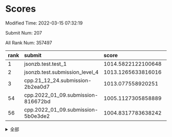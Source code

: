 # Scores

Modified Time: 2022-03-15 07:32:19

Submit Num: 207

All Rank Num: 357497

| rank |               submit               |       score        |       sigma        | pk_num |
| :--- | :--------------------------------- | :----------------- | :----------------- | :----- |
| 1    | jsonzb.test.test_1                 | 1014.5822122100648 | 0.8431141213389666 | 6903   |
| 2    | jsonzb.test.submission_level_4     | 1013.1265633816016 | 0.796269858541583  | 6907   |
| 3    | cpp.21_12_24.submission-2b2ea0d7   | 1013.077558920251  | 0.8121757683708845 | 6912   |
| 54   | cpp.2022_01_09.submission-816672bd | 1005.1127305858889 | 0.7245308450973451 | 6911   |
| 56   | cpp.2022_01_09.submission-5b0e3de2 | 1004.8317783638242 | 0.7136685287353798 | 6905   |


<details>
<summary>全部</summary>

| rank |                 submit                 |       score        |       sigma        | pk_num |
| :--- | :------------------------------------- | :----------------- | :----------------- | :----- |
| 1    | jsonzb.test.test_1                     | 1014.5822122100648 | 0.8431141213389666 | 6903   |
| 2    | jsonzb.test.submission_level_4         | 1013.1265633816016 | 0.796269858541583  | 6907   |
| 3    | cpp.21_12_24.submission-2b2ea0d7       | 1013.077558920251  | 0.8121757683708845 | 6912   |
| 4    | gobigger.level_3.submission_level_3_35 | 1012.0105441693645 | 0.776327011686546  | 6909   |
| 5    | gobigger.level_3.submission_level_3_2  | 1011.4410648657771 | 0.7692272019514418 | 6909   |
| 6    | gobigger.level_3.submission_level_3_24 | 1011.213465086714  | 0.769685878430222  | 6911   |
| 7    | gobigger.level_3.submission_level_3_22 | 1011.1531607029386 | 0.7582878922885181 | 6908   |
| 8    | gobigger.level_3.submission_level_3_6  | 1011.0980820820547 | 0.8027986312895019 | 6908   |
| 9    | gobigger.level_3.submission_level_3_8  | 1011.0447839173931 | 0.7604135639981094 | 6910   |
| 10   | gobigger.level_3.submission_level_3_21 | 1011.0431575356672 | 0.7548612874322177 | 6909   |
| 11   | gobigger.level_3.submission_level_3_18 | 1010.9184397944867 | 0.7720509580338653 | 6912   |
| 12   | gobigger.level_3.submission_level_3_15 | 1010.8294827252947 | 0.7717851054674727 | 6907   |
| 13   | gobigger.level_3.submission_level_3_37 | 1010.8135662902528 | 0.7692834747194714 | 6908   |
| 14   | gobigger.level_3.submission_level_3_48 | 1010.6325119230972 | 0.782095900520672  | 6912   |
| 15   | gobigger.level_3.submission_level_3_20 | 1010.6100175471387 | 0.7903891121284778 | 6911   |
| 16   | gobigger.level_3.submission_level_3_29 | 1010.5903669618375 | 0.7600855072414358 | 6907   |
| 17   | gobigger.level_3.submission_level_3_12 | 1010.5496418042202 | 0.7711644537085697 | 6908   |
| 18   | gobigger.level_3.submission_level_3_41 | 1010.5207650756544 | 0.7694118512776305 | 6911   |
| 19   | gobigger.level_3.submission_level_3_45 | 1010.5155049236462 | 0.7649202887137023 | 6907   |
| 20   | gobigger.level_3.submission_level_3_38 | 1010.5133693314211 | 0.7680697589973207 | 6912   |
| 21   | gobigger.level_3.submission_level_3_33 | 1010.5028054914943 | 0.7491685978179095 | 6907   |
| 22   | gobigger.level_3.submission_level_3_36 | 1010.4718221872403 | 0.7567020742078049 | 6911   |
| 23   | gobigger.level_3.submission_level_3_14 | 1010.4022734033739 | 0.7455880006671517 | 6910   |
| 24   | gobigger.level_3.submission_level_3_16 | 1010.3465840250468 | 0.780738102966702  | 6907   |
| 25   | gobigger.level_3.submission_level_3_28 | 1010.3368565228425 | 0.7670002521070115 | 6906   |
| 26   | gobigger.level_3.submission_level_3_4  | 1010.330955130016  | 0.77851283668586   | 6909   |
| 27   | gobigger.level_3.submission_level_3_31 | 1010.3082210835988 | 0.7410195192269756 | 6911   |
| 28   | gobigger.level_3.submission_level_3_19 | 1010.2911060574662 | 0.7438881109662369 | 6908   |
| 29   | gobigger.level_3.submission_level_3_47 | 1010.2793317803581 | 0.7850531120294417 | 6911   |
| 30   | gobigger.level_3.submission_level_3_17 | 1010.1704123636646 | 0.7532560492986278 | 6905   |
| 31   | gobigger.level_3.submission_level_3_5  | 1010.1131612980149 | 0.7716472022097421 | 6909   |
| 32   | gobigger.level_3.submission_level_3_1  | 1010.1062004981316 | 0.7569768609241597 | 6908   |
| 33   | gobigger.level_3.submission_level_3_49 | 1009.9770718645817 | 0.7658717291179448 | 6909   |
| 34   | gobigger.level_3.submission_level_3_10 | 1009.9460604117991 | 0.7502558244301941 | 6906   |
| 35   | gobigger.level_3.submission_level_3_43 | 1009.9376051799621 | 0.7653605509161898 | 6906   |
| 36   | gobigger.level_3.submission_level_3_27 | 1009.8790086202836 | 0.7598054632693074 | 6910   |
| 37   | gobigger.level_3.submission_level_3_23 | 1009.8484089897202 | 0.7495003853359374 | 6910   |
| 38   | gobigger.level_3.submission_level_3_9  | 1009.8392068852762 | 0.7485416308739944 | 6909   |
| 39   | gobigger.level_3.submission_level_3_30 | 1009.7230278317678 | 0.7633448406307454 | 6912   |
| 40   | gobigger.level_3.submission_level_3_39 | 1009.7107384528646 | 0.7297669976196808 | 6908   |
| 41   | gobigger.level_3.submission_level_3_44 | 1009.6785193495767 | 0.7709279527212125 | 6909   |
| 42   | gobigger.level_3.submission_level_3_25 | 1009.5858401116337 | 0.7453927767968035 | 6910   |
| 43   | gobigger.level_3.submission_level_3_11 | 1009.562331420105  | 0.754979508782729  | 6907   |
| 44   | gobigger.level_3.submission_level_3_40 | 1009.4650466179467 | 0.7658631739146156 | 6905   |
| 45   | gobigger.level_3.submission_level_3_3  | 1009.34710415626   | 0.7482200810275034 | 6908   |
| 46   | gobigger.level_3.submission_level_3_26 | 1009.1988274019733 | 0.7495382478066911 | 6908   |
| 47   | gobigger.level_3.submission_level_3_34 | 1008.8733495732904 | 0.7597879357748702 | 6908   |
| 48   | gobigger.level_3.submission_level_3_13 | 1008.8462957677127 | 0.7253545970688885 | 6907   |
| 49   | gobigger.level_3.submission_level_3_42 | 1008.7741458233061 | 0.7409909735197672 | 6907   |
| 50   | gobigger.level_3.submission_level_3_46 | 1008.7032937762934 | 0.7650308526975849 | 6911   |
| 51   | gobigger.level_3.submission_level_3_32 | 1008.681640248499  | 0.7401061103148178 | 6907   |
| 52   | gobigger.level_3.submission_level_3_7  | 1008.4555788495201 | 0.7302435352055973 | 6907   |
| 53   | gobigger.level_3.submission_level_3_0  | 1007.4067522715584 | 0.7505011612346019 | 6911   |
| 54   | cpp.2022_01_09.submission-816672bd     | 1005.1127305858889 | 0.7245308450973451 | 6911   |
| 55   | gobigger.level_1.submission_level_1_13 | 1004.9470222295814 | 0.7231022035127783 | 6907   |
| 56   | cpp.2022_01_09.submission-5b0e3de2     | 1004.8317783638242 | 0.7136685287353798 | 6905   |
| 57   | gobigger.level_1.submission_level_1_2  | 1004.7722481037733 | 0.7287676723512856 | 6908   |
| 58   | gobigger.level_1.submission_level_1_35 | 1004.5523476286827 | 0.7223129042666444 | 6906   |
| 59   | gobigger.level_1.submission_level_1_17 | 1004.365913834971  | 0.7232614133516467 | 6909   |
| 60   | gobigger.level_1.submission_level_1_1  | 1004.319998928063  | 0.7212067721897901 | 6905   |
| 61   | gobigger.level_1.submission_level_1_9  | 1004.1153684063133 | 0.7116979596741605 | 6910   |
| 62   | gobigger.level_1.submission_level_1_29 | 1003.9775656611886 | 0.7102277293518799 | 6907   |
| 63   | gobigger.level_1.submission_level_1_4  | 1003.855161173244  | 0.7113469644685987 | 6907   |
| 64   | gobigger.level_1.submission_level_1_16 | 1003.8533185660812 | 0.7380259626912935 | 6910   |
| 65   | gobigger.level_1.submission_level_1_34 | 1003.8156183984926 | 0.7212969648184369 | 6906   |
| 66   | gobigger.level_1.submission_level_1_11 | 1003.7185937450503 | 0.7157924088958048 | 6906   |
| 67   | gobigger.level_1.submission_level_1_19 | 1003.7117419365534 | 0.7205840645352264 | 6911   |
| 68   | gobigger.level_1.submission_level_1_24 | 1003.6657893718013 | 0.7181474748967012 | 6909   |
| 69   | gobigger.level_1.submission_level_1_5  | 1003.6629277300633 | 0.7128521467388771 | 6907   |
| 70   | gobigger.level_1.submission_level_1_7  | 1003.6066728670501 | 0.7119145724625856 | 6910   |
| 71   | gobigger.level_1.submission_level_1_48 | 1003.5895277084988 | 0.7151331117438794 | 6902   |
| 72   | gobigger.level_1.submission_level_1_32 | 1003.5044118335383 | 0.7408870305502783 | 6907   |
| 73   | gobigger.level_1.submission_level_1_39 | 1003.3941155550884 | 0.716283535455095  | 6908   |
| 74   | gobigger.level_1.submission_level_1_28 | 1003.3518373879222 | 0.7198803715170272 | 6907   |
| 75   | gobigger.level_1.submission_level_1_47 | 1003.3403533703391 | 0.7041945942467817 | 6913   |
| 76   | gobigger.level_1.submission_level_1_36 | 1003.3203581616556 | 0.710047820474958  | 6907   |
| 77   | gobigger.level_1.submission_level_1_20 | 1003.3174629796706 | 0.7121271415194519 | 6905   |
| 78   | gobigger.level_1.submission_level_1_40 | 1003.3115548035656 | 0.712269193950932  | 6908   |
| 79   | gobigger.level_1.submission_level_1_14 | 1003.2510548258167 | 0.7146720544005197 | 6906   |
| 80   | gobigger.level_1.submission_level_1_46 | 1003.1963223235754 | 0.7051807796885072 | 6908   |
| 81   | gobigger.level_1.submission_level_1_27 | 1003.1396365126978 | 0.7079154446052986 | 6908   |
| 82   | gobigger.level_1.submission_level_1_26 | 1003.119189897422  | 0.7093800940418467 | 6906   |
| 83   | gobigger.level_1.submission_level_1_15 | 1003.102587291644  | 0.71320469972731   | 6915   |
| 84   | gobigger.level_1.submission_level_1_42 | 1003.0640735814677 | 0.7183186069966955 | 6905   |
| 85   | gobigger.level_1.submission_level_1_41 | 1003.0454615670859 | 0.728795598041299  | 6908   |
| 86   | gobigger.level_1.submission_level_1_31 | 1003.0375386770422 | 0.7177324021635136 | 6907   |
| 87   | gobigger.level_1.submission_level_1_45 | 1003.018189755371  | 0.7103176961395841 | 6908   |
| 88   | gobigger.level_1.submission_level_1_37 | 1002.8417425308531 | 0.7285695987953589 | 6910   |
| 89   | gobigger.level_1.submission_level_1_3  | 1002.8157827119353 | 0.7013822328551781 | 6905   |
| 90   | gobigger.level_1.submission_level_1_38 | 1002.7515348672022 | 0.7152711234223609 | 6906   |
| 91   | gobigger.level_1.submission_level_1_30 | 1002.7159864389213 | 0.7108239114591058 | 6906   |
| 92   | gobigger.level_1.submission_level_1_10 | 1002.7127862692179 | 0.7221204920758039 | 6906   |
| 93   | gobigger.level_1.submission_level_1_0  | 1002.7118729744975 | 0.7130723720740034 | 6908   |
| 94   | gobigger.level_1.submission_level_1_21 | 1002.6907635165862 | 0.7217180802708834 | 6907   |
| 95   | gobigger.level_1.submission_level_1_8  | 1002.6866809612709 | 0.7206724215746304 | 6906   |
| 96   | gobigger.level_1.submission_level_1_25 | 1002.6824810707132 | 0.7289540854136777 | 6909   |
| 97   | gobigger.level_1.submission_level_1_22 | 1002.6645912395016 | 0.7139981791914753 | 6911   |
| 98   | gobigger.level_1.submission_level_1_6  | 1002.5786561961573 | 0.7092058322309611 | 6909   |
| 99   | gobigger.level_1.submission_level_1_44 | 1002.518254247477  | 0.7035692803369683 | 6913   |
| 100  | gobigger.level_1.submission_level_1_49 | 1002.4193844889122 | 0.7077234395985748 | 6909   |
| 101  | gobigger.level_1.submission_level_1_33 | 1002.2882152783134 | 0.7096206008209706 | 6907   |
| 102  | gobigger.level_1.submission_level_1_18 | 1002.2850323852874 | 0.7041725950200455 | 6907   |
| 103  | gobigger.level_1.submission_level_1_43 | 1002.2140979272209 | 0.71724196795729   | 6908   |
| 104  | gobigger.level_1.submission_level_1_23 | 1002.0044450339516 | 0.7196722009153365 | 6908   |
| 105  | gobigger.level_1.submission_level_1_12 | 1001.9714555511057 | 0.7198114309340836 | 6906   |
| 106  | gobigger.random.submission_random_13   | 997.1551442486656  | 0.7177968289553215 | 6911   |
| 107  | gobigger.random.submission_random_17   | 997.0110335518701  | 0.6984272089849635 | 6907   |
| 108  | gobigger.random.submission_random_33   | 996.9811777271592  | 0.7041966850055258 | 6907   |
| 109  | gobigger.random.submission_random_19   | 996.9030002313885  | 0.7110879548819894 | 6906   |
| 110  | gobigger.random.submission_random_21   | 996.9011036597259  | 0.7165406967104018 | 6904   |
| 111  | gobigger.random.submission_random_28   | 996.8735567797179  | 0.7048573385356034 | 6911   |
| 112  | gobigger.random.submission_random_26   | 996.7174029948368  | 0.7022139011641201 | 6905   |
| 113  | gobigger.random.submission_random_16   | 996.6964615706736  | 0.7204865145488557 | 6910   |
| 114  | gobigger.random.submission_random_39   | 996.584892878569   | 0.7051782041904532 | 6908   |
| 115  | gobigger.random.submission_random_22   | 996.5297668496103  | 0.7100196696312402 | 6906   |
| 116  | gobigger.random.submission_random_36   | 996.528217801781   | 0.7087229286947164 | 6906   |
| 117  | gobigger.random.submission_random_45   | 996.4447231090433  | 0.7138209261107545 | 6908   |
| 118  | gobigger.random.submission_random_34   | 996.429766005824   | 0.711939089523613  | 6909   |
| 119  | gobigger.random.submission_random_35   | 996.3296539602634  | 0.7160695327366123 | 6907   |
| 120  | gobigger.random.submission_random_40   | 996.3047861457029  | 0.7075846409617208 | 6907   |
| 121  | gobigger.random.submission_random_20   | 996.2918079343465  | 0.7063289430913426 | 6910   |
| 122  | gobigger.random.submission_random_10   | 996.2778304648085  | 0.718933019410509  | 6907   |
| 123  | gobigger.random.submission_random_12   | 996.2000146242608  | 0.7175186975371136 | 6909   |
| 124  | gobigger.random.submission_random_14   | 996.1484055107196  | 0.7198321545919827 | 6912   |
| 125  | gobigger.random.submission_random_31   | 996.0839560154362  | 0.7175051784235078 | 6911   |
| 126  | gobigger.random.submission_random_3    | 996.0753894198798  | 0.7019003775117939 | 6906   |
| 127  | gobigger.random.submission_random_44   | 996.0351684369397  | 0.7118801014015883 | 6913   |
| 128  | gobigger.random.submission_random_43   | 996.0133586988776  | 0.717546629536145  | 6908   |
| 129  | gobigger.random.submission_random_29   | 996.0057074960213  | 0.7151775924593476 | 6910   |
| 130  | gobigger.random.submission_random_42   | 995.9424657216362  | 0.7073958778243803 | 6905   |
| 131  | gobigger.random.submission_random_18   | 995.9394850291131  | 0.7161288450214236 | 6903   |
| 132  | gobigger.random.submission_random_8    | 995.920541498209   | 0.7145036106773673 | 6910   |
| 133  | gobigger.random.submission_random_15   | 995.8002654214787  | 0.7232616858936461 | 6905   |
| 134  | gobigger.random.submission_random_23   | 995.7921554821409  | 0.698086747880626  | 6909   |
| 135  | gobigger.random.submission_random_0    | 995.758957300763   | 0.7094274352733014 | 6904   |
| 136  | gobigger.random.submission_random_32   | 995.7047804377961  | 0.7176565917560802 | 6909   |
| 137  | gobigger.random.submission_random_25   | 995.6190717035495  | 0.7034842733922085 | 6910   |
| 138  | gobigger.random.submission_random_49   | 995.5773555927467  | 0.7160556789576418 | 6903   |
| 139  | gobigger.random.submission_random_7    | 995.5583032158493  | 0.7298879484087677 | 6913   |
| 140  | gobigger.random.submission_random_6    | 995.5459467150514  | 0.7103473303202316 | 6908   |
| 141  | gobigger.random.submission_random_38   | 995.4829322182333  | 0.7178085867165948 | 6907   |
| 142  | gobigger.random.submission_random_2    | 995.4823362935243  | 0.7069593640196821 | 6906   |
| 143  | gobigger.random.submission_random_30   | 995.411450267745   | 0.7308275121814887 | 6907   |
| 144  | gobigger.random.submission_random_41   | 995.369149443275   | 0.7098544011592901 | 6911   |
| 145  | gobigger.random.submission_random_4    | 995.3535704889473  | 0.7020721668778591 | 6912   |
| 146  | gobigger.random.submission_random_24   | 995.3408401460226  | 0.710853981050733  | 6907   |
| 147  | gobigger.random.submission_random_5    | 995.340089620901   | 0.7155288534362737 | 6908   |
| 148  | gobigger.random.submission_random_47   | 995.235349857893   | 0.7136203009757008 | 6908   |
| 149  | gobigger.random.submission_random_48   | 995.1986637285787  | 0.703169720779539  | 6910   |
| 150  | gobigger.random.submission_random_9    | 995.1803581563453  | 0.7199667335494393 | 6903   |
| 151  | gobigger.random.submission_random_46   | 995.1263440676795  | 0.7108788449238063 | 6913   |
| 152  | gobigger.random.submission_random_27   | 995.1120829897071  | 0.7077902559293429 | 6906   |
| 153  | gobigger.random.submission_random_1    | 995.1013739832697  | 0.7140641753890632 | 6909   |
| 154  | gobigger.random.submission_random_11   | 994.906894817516   | 0.7070982349628822 | 6904   |
| 155  | gobigger.random.submission_random_37   | 994.891229240653   | 0.7020662524741454 | 6914   |
| 156  | gobigger.level_2.submission_level_2_2  | 993.8118645989545  | 0.7309554594057741 | 6907   |
| 157  | gobigger.level_2.submission_level_2_10 | 993.719261739375   | 0.7279494036080825 | 6907   |
| 158  | gobigger.level_2.submission_level_2_20 | 993.6628046404165  | 0.7333252176970101 | 6905   |
| 159  | gobigger.level_2.submission_level_2_46 | 993.5435118999778  | 0.7301592035052213 | 6899   |
| 160  | gobigger.level_2.submission_level_2_48 | 993.4366192594996  | 0.732701597889935  | 6910   |
| 161  | gobigger.level_2.submission_level_2_33 | 993.3857928276757  | 0.7358829992094765 | 6910   |
| 162  | gobigger.level_2.submission_level_2_41 | 993.2901359699831  | 0.74221887825931   | 6906   |
| 163  | gobigger.level_2.submission_level_2_16 | 992.9164336262467  | 0.7456787697433964 | 6911   |
| 164  | gobigger.level_2.submission_level_2_45 | 992.8714024310794  | 0.7239317321262245 | 6909   |
| 165  | gobigger.level_2.submission_level_2_19 | 992.828763544628   | 0.7417060884001776 | 6909   |
| 166  | gobigger.level_2.submission_level_2_11 | 992.8273115413015  | 0.736685393740266  | 6907   |
| 167  | gobigger.level_2.submission_level_2_23 | 992.6826155721745  | 0.7382001229448659 | 6908   |
| 168  | gobigger.level_2.submission_level_2_24 | 992.6647230648167  | 0.747402113532781  | 6909   |
| 169  | gobigger.level_2.submission_level_2_27 | 992.6477544526804  | 0.7533930331229647 | 6912   |
| 170  | gobigger.level_2.submission_level_2_47 | 992.63591332092    | 0.748944490678837  | 6910   |
| 171  | gobigger.level_2.submission_level_2_42 | 992.5784291334619  | 0.7467568703075406 | 6910   |
| 172  | gobigger.level_2.submission_level_2_22 | 992.5609923240085  | 0.7338670296549005 | 6912   |
| 173  | gobigger.level_2.submission_level_2_7  | 992.4435002383976  | 0.7483096557347924 | 6907   |
| 174  | gobigger.level_2.submission_level_2_34 | 992.3580584768372  | 0.7350642186502147 | 6909   |
| 175  | gobigger.level_2.submission_level_2_44 | 992.3406607027779  | 0.7349542962561683 | 6912   |
| 176  | gobigger.level_2.submission_level_2_28 | 992.3322028367023  | 0.751829246654196  | 6908   |
| 177  | gobigger.level_2.submission_level_2_13 | 992.277406125024   | 0.7357411693246113 | 6909   |
| 178  | gobigger.level_2.submission_level_2_35 | 992.2603767805772  | 0.7450232444958935 | 6907   |
| 179  | gobigger.level_2.submission_level_2_17 | 992.2540604496606  | 0.7567981753875295 | 6909   |
| 180  | gobigger.level_2.submission_level_2_15 | 992.224646437563   | 0.7317441901050328 | 6911   |
| 181  | gobigger.level_2.submission_level_2_12 | 992.0711773262367  | 0.7481008407003036 | 6908   |
| 182  | gobigger.level_2.submission_level_2_30 | 992.0298232344797  | 0.7563395065630469 | 6907   |
| 183  | gobigger.level_2.submission_level_2_25 | 992.0064232300521  | 0.7738980628825142 | 6910   |
| 184  | gobigger.level_2.submission_level_2_6  | 991.9687847368222  | 0.7413720096846701 | 6902   |
| 185  | gobigger.level_2.submission_level_2_29 | 991.7914236127732  | 0.7490097208250124 | 6913   |
| 186  | gobigger.level_2.submission_level_2_39 | 991.7836116534945  | 0.7394628373595301 | 6911   |
| 187  | gobigger.level_2.submission_level_2_31 | 991.7765757907781  | 0.7367993301503499 | 6913   |
| 188  | gobigger.level_2.submission_level_2_36 | 991.7232115530117  | 0.7406049457187946 | 6905   |
| 189  | gobigger.level_2.submission_level_2_4  | 991.7040806728635  | 0.7415172323468343 | 6913   |
| 190  | gobigger.level_2.submission_level_2_14 | 991.6974529125331  | 0.759171096278214  | 6907   |
| 191  | gobigger.level_2.submission_level_2_49 | 991.5618584417829  | 0.7517139975393592 | 6907   |
| 192  | gobigger.level_2.submission_level_2_43 | 991.5085940448992  | 0.7573891954062012 | 6911   |
| 193  | gobigger.level_2.submission_level_2_40 | 991.4684236506154  | 0.7529679928536664 | 6906   |
| 194  | gobigger.level_2.submission_level_2_1  | 991.3854320349691  | 0.7788294121564315 | 6905   |
| 195  | gobigger.level_2.submission_level_2_37 | 991.3797142729021  | 0.7512559589624948 | 6900   |
| 196  | gobigger.level_2.submission_level_2_8  | 991.3707937837771  | 0.7452704374244131 | 6906   |
| 197  | gobigger.level_2.submission_level_2_21 | 991.3409693570189  | 0.7659544573475199 | 6904   |
| 198  | gobigger.level_2.submission_level_2_32 | 991.2583601281161  | 0.7434654857404654 | 6913   |
| 199  | gobigger.level_2.submission_level_2_38 | 991.241531961376   | 0.749523779950114  | 6909   |
| 200  | gobigger.level_2.submission_level_2_0  | 991.2373152748894  | 0.755598774701333  | 6913   |
| 201  | gobigger.level_2.submission_level_2_5  | 991.2004077332128  | 0.7487577188961327 | 6908   |
| 202  | gobigger.level_2.submission_level_2_18 | 990.4074822701785  | 0.7717289550236218 | 6907   |
| 203  | gobigger.level_2.submission_level_2_3  | 990.2826760500147  | 0.7491456530711983 | 6908   |
| 204  | gobigger.level_2.submission_level_2_26 | 990.0751156666048  | 0.7544555126110483 | 6905   |
| 205  | gobigger.level_2.submission_level_2_9  | 989.5078288251281  | 0.745151334483674  | 6905   |
| 206  | gobigger.none.submission_none_0        | 976.8105488089147  | 1.3908044485709161 | 6909   |
| 207  | gobigger.none.submission_none_1        | 974.9980462577586  | 1.5304067306818072 | 6910   |

</details>